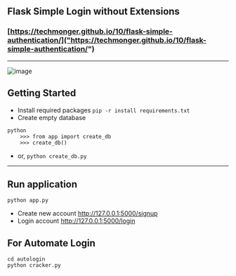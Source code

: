 ## Flask Simple Login without Extensions

### [https://techmonger.github.io/10/flask-simple-authentication/]("https://techmonger.github.io/10/flask-simple-authentication/")

----------------------------------

![image](https://user-images.githubusercontent.com/50515418/155883747-0fc10e5f-7376-4efc-afad-380a639d909b.png)

## Getting Started

- Install required packages `pip -r install requirements.txt`
- Create empty database 

```
python
    >>> from app import create_db
    >>> create_db()
```

- or,  `python create_db.py`

-------------------------------------------------

## Run application 
`python app.py`
    
- Create new account  http://127.0.0.1:5000/signup
- Login account  http://127.0.0.1:5000/login

## For Automate Login

    cd autologin
    python cracker.py
